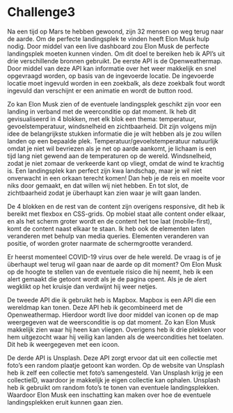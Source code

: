 # Challenge3

Na een tijd op Mars te hebben gewoond, zijn 32 mensen op weg terug naar de aarde. Om de perfecte landingsplek te vinden heeft Elon Musk hulp nodig. Door middel van een live dashboard zou Elon Musk de perfecte landingsplek moeten kunnen vinden. Om dit doel te bereiken heb ik API’s uit drie verschillende bronnen gebruikt. De eerste API is de Openweathermap. Door middel van deze API kan informatie over het weer makkelijk en snel opgevraagd worden, op basis van de ingevoerde locatie. De ingevoerde locatie moet ingevuld worden in een zoekbalk, als deze zoekbalk fout wordt ingevuld dan verschijnt er een animatie en wordt de button rood. 

Zo kan Elon Musk zien of de eventuele landingsplek geschikt zijn voor een landing in verband met de weerconditie op dat moment. Ik heb dit gevisualiseerd in 4 blokken, met elk blok een thema: temperatuur, gevoelstemperatuur, windsnelheid en zichtbaarheid. Dit zijn volgens mijn idee de belangrijkste stukken informatie die je wilt hebben als je zou willen landen op een bepaalde plek. Temperatuur/gevoelstemperatuur natuurlijk omdat je niet wil bevriezen als je net op aarde aankomt, je lichaam is een tijd lang niet gewend aan de temperaturen op de wereld. Windsnelheid, zodat je niet zomaar de verkeerde kant op vliegt, omdat de wind te krachtig is. Een landingsplek kan perfect zijn kwa landschap, maar je wil niet onverwacht in een orkaan terecht komen! Dan heb je de reis en moeite voor niks door gemaakt, en dat willen wij niet hebben.  En tot slot, de zichtbaarheid zodat je überhaupt kan zien waar je wilt gaan landen.

De 4 blokken en de rest van de content zijn overigens responsive, dit heb ik bereikt met flexbox en CSS-grids. Op mobiel staat alle content onder elkaar, en als het scherm groter wordt en de content het toe laat (mobile-first), komt de content naast elkaar te staan. Ik heb ook de elementen laten veranderen met behulp van media queries. Elementen veranderen van positie, of worden groter naarmate de schermgrootte veranderd. 

Er heerst momenteel  COVID-19 virus over de hele wereld. De vraag is of je überhaupt wel terug wil gaan naar de aarde op dit moment? Om Elon Musk op de hoogte te stellen van de eventuele risico die hij neemt, heb ik een alert gemaakt die getoont wordt als je de pagina opent. Als je de alert wegklikt op het kruisje dan verdwijnt hij weer netjes.  

De tweede API die ik gebruikt heb is Mapbox. Mapbox is een API die een wereldmap kan tonen. Deze API heb ik gecombineerd met de Openweathermap. Hierdoor wordt live door middel van iconen op de map weergegeven wat de weersconditie is op dat moment. Zo kan Elon Musk makkelijk zien waar hij heen kan vliegen. Overigens heb ik drie plekken voor hem uitgezocht waar hij veilig kan landen als de weercondities het toelaten. Dit heb ik weergegeven met een icoon. 

De derde API is Unsplash. Deze API zorgt ervoor dat uit een collectie met foto’s een random plaatje getoont kan worden. Op de website van Unsplash heb ik zelf een collectie met foto’s samengesteld. Van Unsplash krijg je een collectieID, waardoor je makkelijk je eigen collectie kan ophalen. Unsplash heb ik gebruikt om random foto’s te tonen van eventuele landingsplekken. Waardoor Elon Musk een inschatting kan maken over hoe de eventuele landingsplekken eruit kunnen gaan zien. 
